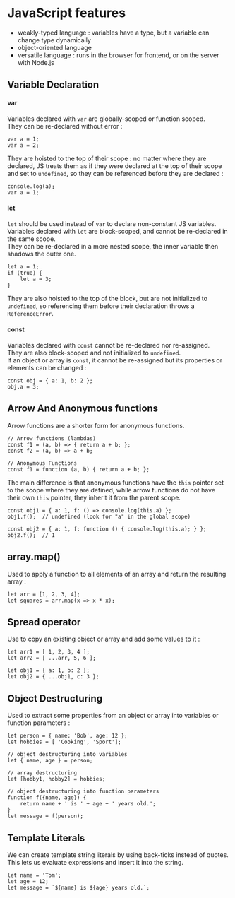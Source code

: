 # JavaScript features

- weakly-typed language : variables have a type, but a variable can change type dynamically
- object-oriented language
- versatile language : runs in the browser for frontend, or on the server with Node.js


## Variable Declaration
#### var 

Variables declared with `var` are globally-scoped or function scoped.  
They can be re-declared without error :
```commandline
var a = 1;
var a = 2;
```

They are hoisted to the top of their scope :  no matter where they are declared, JS treats them as if they were declared at the top of their scope and set to `undefined`, so they can be referenced before they are declared :
```commandline
console.log(a);
var a = 1;
```

#### let

`let` should be used instead of `var` to declare non-constant JS variables.  
Variables declared with `let` are block-scoped, and cannot be re-declared in the same scope.  
They can be re-declared in a more nested scope, the inner variable then shadows the outer one.
```commandline
let a = 1;
if (true) {
    let a = 3;
}
```
They are also hoisted to the top of the block, but are not initialized to `undefined`, so referencing them before their declaration throws a `ReferenceError`.

#### const

Variables declared with `const` cannot be re-declared nor re-assigned.  
They are also block-scoped and not initialized to `undefined`.  
If an object or array is `const`, it cannot be re-assigned but its properties or elements can be changed :
```commandline
const obj = { a: 1, b: 2 };
obj.a = 3;
```

## Arrow And Anonymous functions

Arrow functions are a shorter form for anonymous functions.  

```commandline
// Arrow functions (lambdas)
const f1 = (a, b) => { return a + b; };
const f2 = (a, b) => a + b;

// Anonymous Functions
const f1 = function (a, b) { return a + b; };
```

The main difference is that anonymous functions have the `this` pointer set to the scope where they are defined, while arrow functions do not have their own `this` pointer, they inherit it from the parent scope.

```
const obj1 = { a: 1, f: () => console.log(this.a) };
obj1.f();  // undefined (look for "a" in the global scope)

const obj2 = { a: 1, f: function () { console.log(this.a); } };
obj2.f();  // 1
```

## array.map()

Used to apply a function to all elements of an array and return the resulting array :

```commandline
let arr = [1, 2, 3, 4];
let squares = arr.map(x => x * x);
```

## Spread operator

Use to copy an existing object or array and add some values to it :

```commandline
let arr1 = [ 1, 2, 3, 4 ];
let arr2 = [ ...arr, 5, 6 ];

let obj1 = { a: 1, b: 2 };
let obj2 = { ...obj1, c: 3 };
```

## Object Destructuring

Used to extract some properties from an object or array into variables or function parameters :

```commandline
let person = { name: 'Bob', age: 12 };
let hobbies = [ 'Cooking', 'Sport'];

// object destructuring into variables
let { name, age } = person;

// array destructuring
let [hobby1, hobby2] = hobbies;

// object destructuring into function parameters
function f({name, age}) {
    return name + ' is ' + age + ' years old.';
}
let message = f(person);
```

## Template Literals

We can create template string literals by using back-ticks instead of quotes.  
This lets us evaluate expressions and insert it into the string.
```commandline
let name = 'Tom';
let age = 12;
let message = `${name} is ${age} years old.`;
```